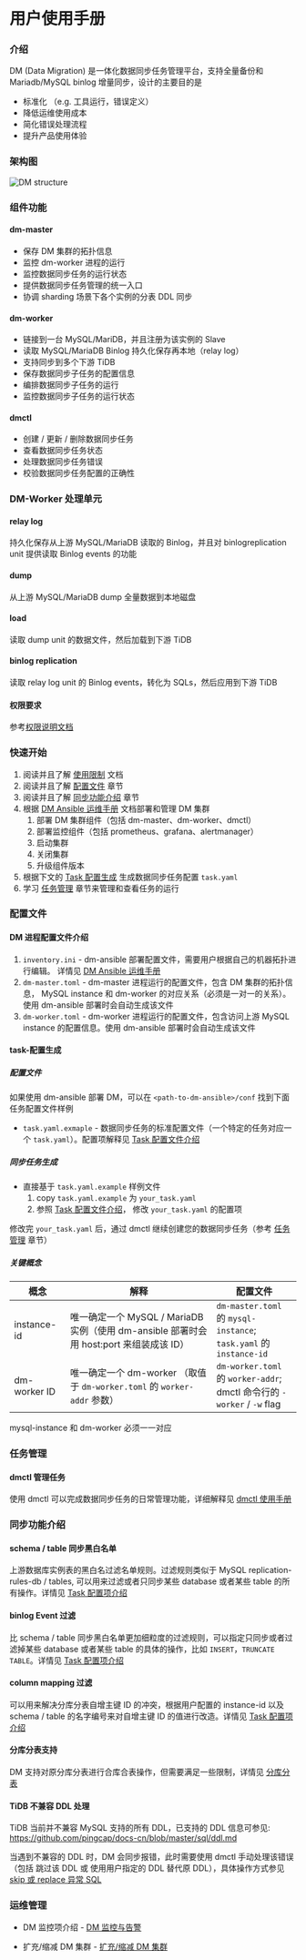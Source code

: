 用户使用手册
===

### 介绍

DM (Data Migration) 是一体化数据同步任务管理平台，支持全量备份和 Mariadb/MySQL binlog 增量同步，设计的主要目的是
   - 标准化 （e.g. 工具运行，错误定义）
   - 降低运维使用成本
   - 简化错误处理流程
   - 提升产品使用体验


### 架构图

   ![DM structure](./architecture.png)


### 组件功能

#### dm-master

- 保存 DM 集群的拓扑信息
- 监控 dm-worker 进程的运行
- 监控数据同步任务的运行状态
- 提供数据同步任务管理的统一入口
- 协调 sharding 场景下各个实例的分表 DDL 同步

#### dm-worker

- 链接到一台 MySQL/MariDB，并且注册为该实例的 Slave
- 读取 MySQL/MariaDB Binlog 持久化保存再本地（relay log）
- 支持同步到多个下游 TiDB
- 保存数据同步子任务的配置信息
- 编排数据同步子任务的运行
- 监控数据同步子任务的运行状态

#### dmctl

- 创建 / 更新 / 删除数据同步任务
- 查看数据同步任务状态
- 处理数据同步任务错误
- 校验数据同步任务配置的正确性


### DM-Worker 处理单元

#### relay log
持久化保存从上游 MySQL/MariaDB 读取的 Binlog，并且对 binlogreplication unit 提供读取 Binlog events 的功能

#### dump
从上游 MySQL/MariaDB dump 全量数据到本地磁盘

#### load
读取 dump unit 的数据文件，然后加载到下游 TiDB

#### binlog replication
读取 relay log unit 的 Binlog events，转化为 SQLs，然后应用到下游 TiDB

#### 权限要求
参考[权限说明文档](./privileges.md)

### 快速开始

1. 阅读并且了解 [使用限制](./restrictions.md) 文档
2. 阅读并且了解 [配置文件](#配置文件) 章节
3. 阅读并且了解 [同步功能介绍](#同步功能介绍) 章节
4. 根据 [DM Ansible 运维手册](./maintenance/dm-ansible.md) 文档部署和管理 DM 集群
    1. 部署 DM 集群组件（包括 dm-master、dm-worker、dmctl）
    2. 部署监控组件（包括 prometheus、grafana、alertmanager）
    3. 启动集群
    4. 关闭集群
    5. 升级组件版本
5. 根据下文的 [Task 配置生成](#task-配置生成) 生成数据同步任务配置 `task.yaml`
6. 学习 [任务管理](#任务管理) 章节来管理和查看任务的运行


### 配置文件

#### DM 进程配置文件介绍

1. `inventory.ini` - dm-ansible 部署配置文件，需要用户根据自己的机器拓扑进行编辑。 详情见 [DM Ansible 运维手册](./maintenance/dm-ansible.md)
2. `dm-master.toml` - dm-master 进程运行的配置文件，包含 DM 集群的拓扑信息， MySQL instance 和 dm-worker 的对应关系（必须是一对一的关系）。使用 dm-ansible 部署时会自动生成该文件
3. `dm-worker.toml` - dm-worker 进程运行的配置文件，包含访问上游 MySQL instance 的配置信息。使用 dm-ansible 部署时会自动生成该文件

#### task-配置生成

##### 配置文件

如果使用 dm-ansible 部署 DM，可以在 `<path-to-dm-ansible>/conf` 找到下面任务配置文件样例

- `task.yaml.exmaple` -  数据同步任务的标准配置文件（一个特定的任务对应一个 `task.yaml`）。配置项解释见 [Task 配置文件介绍](./configuration/configuration.md)

##### 同步任务生成

- 直接基于 `task.yaml.example` 样例文件
    1. copy `task.yaml.example` 为 `your_task.yaml`
    2. 参照 [Task 配置文件介绍](./configuration/configuration.md)， 修改 `your_task.yaml` 的配置项

修改完 `your_task.yaml` 后，通过 dmctl 继续创建您的数据同步任务（参考 [任务管理](#任务管理) 章节）

##### 关键概念

| 概念         | 解释                                                         | 配置文件                                                     |
| ------------ | ------------------------------------------------------------ | ------------------------------------------------------------ |
| instance-id  | 唯一确定一个 MySQL / MariaDB 实例（使用 dm-ansible 部署时会用 host:port 来组装成该 ID） | `dm-master.toml` 的 `mysql-instance`;<br> `task.yaml` 的 `instance-id` |
| dm-worker ID | 唯一确定一个 dm-worker （取值于 `dm-worker.toml` 的 `worker-addr` 参数） | `dm-worker.toml` 的 `worker-addr`;<br> dmctl 命令行的 `-worker` / `-w` flag  |

mysql-instance 和 dm-worker 必须一一对应


### 任务管理

#### dmctl 管理任务

使用 dmctl 可以完成数据同步任务的日常管理功能，详细解释见 [dmctl 使用手册](./task-handling/dmctl-manual.md)


### 同步功能介绍

#### schema / table 同步黑白名单

上游数据库实例表的黑白名过滤名单规则。过滤规则类似于 MySQL replication-rules-db / tables, 可以用来过滤或者只同步某些 database 或者某些 table 的所有操作。详情见 [Task 配置项介绍](./configuration/argument-explanation.md)

#### binlog Event 过滤

比 schema / table 同步黑白名单更加细粒度的过滤规则，可以指定只同步或者过滤掉某些 database 或者某些 table 的具体的操作，比如 `INSERT`，`TRUNCATE TABLE`。详情见 [Task 配置项介绍](./configuration/argument-explanation.md)

#### column mapping 过滤

可以用来解决分库分表自增主键 ID 的冲突，根据用户配置的 instance-id 以及 schema / table 的名字编号来对自增主键 ID 的值进行改造。详情见 [Task 配置项介绍](./configuration/argument-explanation.md)

#### 分库分表支持

DM 支持对原分库分表进行合库合表操作，但需要满足一些限制，详情见 [分库分表](shard-table)

####  TiDB 不兼容 DDL 处理

TiDB 当前并不兼容 MySQL 支持的所有 DDL，已支持的 DDL 信息可参见: <https://github.com/pingcap/docs-cn/blob/master/sql/ddl.md>

当遇到不兼容的 DDL 时，DM 会同步报错，此时需要使用 dmctl 手动处理该错误（包括 跳过该 DDL 或 使用用户指定的 DDL 替代原 DDL），具体操作方式参见 [skip 或 replace 异常 SQL](./troubleshoot/skip-replace-sqls.md)

### 运维管理

- DM 监控项介绍 - [DM 监控与告警](./maintenance/metrics-alert.md)

- 扩充/缩减 DM 集群 - [扩充/缩减 DM 集群](./maintenance/scale-out.md)
